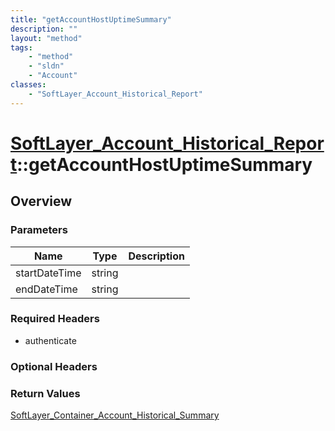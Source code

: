 ```yaml
---
title: "getAccountHostUptimeSummary"
description: ""
layout: "method"
tags:
    - "method"
    - "sldn"
    - "Account"
classes:
    - "SoftLayer_Account_Historical_Report"
---
```

# [SoftLayer_Account_Historical_Report](/reference/services/SoftLayer_Account_Historical_Report)::getAccountHostUptimeSummary




## Overview 


### Parameters 
|Name | Type | Description |
| --- | --- | --- |
|startDateTime| string| |
|endDateTime| string| |


### Required Headers
* authenticate

### Optional Headers

### Return Values
<a href='/reference/datatypes/SoftLayer_Container_Account_Historical_Summary'>SoftLayer_Container_Account_Historical_Summary </a>

